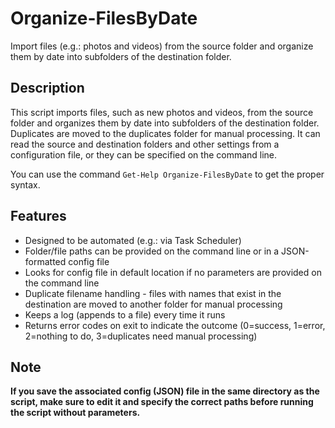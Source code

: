 # Organize-FilesByDate
Import files (e.g.: photos and videos) from the source folder and organize them by date into subfolders of the destination folder.

## Description
This script imports files, such as new photos and videos, from the source folder and organizes them by date into
subfolders of the destination folder. Duplicates are moved to the duplicates folder for manual processing. It can
read the source and destination folders and other settings from a configuration file, or they can be
specified on the command line.

You can use the command `Get-Help Organize-FilesByDate` to get the proper syntax.

## Features
- Designed to be automated (e.g.: via Task Scheduler)
- Folder/file paths can be provided on the command line or in a JSON-formatted config file
- Looks for config file in default location if no parameters are provided on the command line
- Duplicate filename handling - files with names that exist in the destination are moved to another folder for manual processing
- Keeps a log (appends to a file) every time it runs
- Returns error codes on exit to indicate the outcome (0=success, 1=error, 2=nothing to do, 3=duplicates need manual processing)

## Note
**If you save the associated config (JSON) file in the same directory as the script, make sure to edit it and specify the correct
paths before running the script without parameters.**

